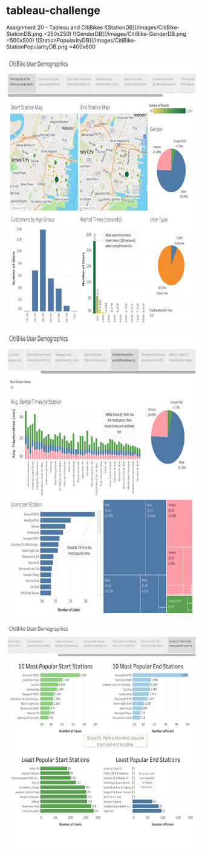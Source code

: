 # tableau-challenge
Assignment 20 - Tableau and CitiBikes
![StationDB](/images/CitiBike-StationDB.png =250x250)
![GenderDB](/images/CitiBike-GenderDB.png =500x500)
![StationPopularityDB](/images/CitiBike-StationPopularityDB.png =400x600

<img src="/images/CitiBike-StationDB.png" alt="StationDB" width="960" height="720">
<img src="/images/CitiBike-GenderDB.png" alt="GenderDB" width="1024" height="768">
<img src="/images/CitiBike-StationPopularityDB.png" alt="StationPopularity" width="800" height="600">